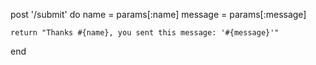   post '/submit' do
    name = params[:name]
    message = params[:message]

    return "Thanks #{name}, you sent this message: '#{message}'"
  end